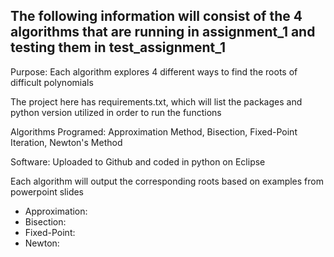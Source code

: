 ## The following information will consist of the 4 algorithms that are running in assignment_1 and testing them in test_assignment_1

Purpose: Each algorithm explores 4 different ways to find the roots of difficult polynomials

The project here has requirements.txt, which will list the packages and python version utilized in order to run the functions

Algorithms Programed: Approximation Method, Bisection, Fixed-Point Iteration, Newton's Method

Software: Uploaded to Github and coded in python on Eclipse

Each algorithm will output the corresponding roots based on examples from powerpoint slides
- Approximation: 
- Bisection:
- Fixed-Point:
- Newton:
